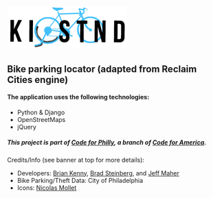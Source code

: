 ![Kiqstand](https://github.com/csharpie/kiqstnd/blob/master/site/reclaimcities/apps/web/static/images/logo.png)
======

Bike parking locator (adapted from Reclaim Cities engine)
------

#### The application uses the following technologies:

- Python & Django
- OpenStreetMaps
- jQuery

##### This project is part of [Code for Philly](https://codeforphilly.org/), a branch of [Code for America](https://www.codeforamerica.org/).
Credits/Info (see banner at top for more details):
- Developers: [Brian Kenny](https://github.com/bkenny266), [Brad Steinberg](https://github.com/csharpie), and [Jeff Maher](https://github.com/plusjeff)
- Bike Parking/Theft Data: City of Philadelphia
- Icons: [Nicolas Mollet](http://mapicons.nicolasmollet.com/category/markers/transportation/)